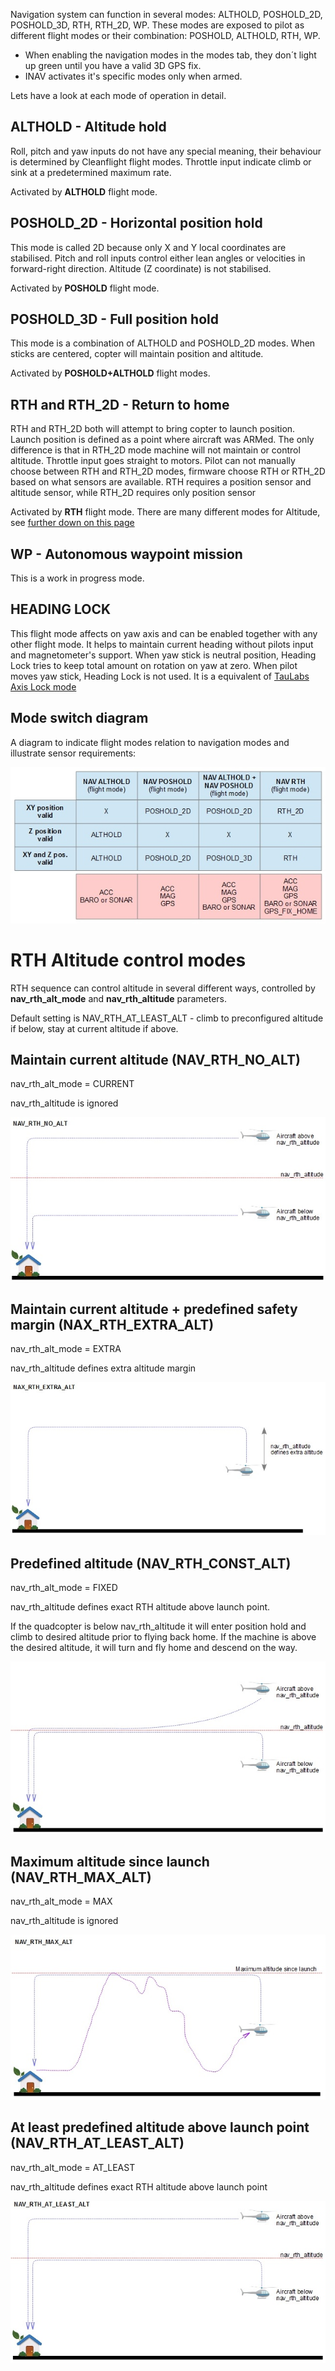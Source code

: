 Navigation system can function in several modes: ALTHOLD, POSHOLD_2D, POSHOLD_3D, RTH, RTH_2D, WP. These modes are exposed to pilot as different flight modes or their combination: POSHOLD, ALTHOLD, RTH, WP.   

- When enabling the navigation modes in the modes tab, they don´t light up green until you have a valid 3D GPS fix.    
- INAV activates it's specific modes only when armed.  

Lets have a look at each mode of operation in detail.

## ALTHOLD - Altitude hold

Roll, pitch and yaw inputs do not have any special meaning, their behaviour is determined by Cleanflight flight modes. Throttle input indicate climb or sink at a predetermined maximum rate.

Activated by **ALTHOLD** flight mode.

## POSHOLD_2D - Horizontal position hold

This mode is called 2D because only X and Y local coordinates are stabilised. Pitch and roll inputs control either lean angles or velocities in forward-right direction. Altitude (Z coordinate) is not stabilised.

Activated by **POSHOLD** flight mode.

## POSHOLD_3D - Full position hold

This mode is a combination of ALTHOLD and POSHOLD_2D modes. When sticks are centered, copter will maintain position and altitude.

Activated by **POSHOLD+ALTHOLD** flight modes.

## RTH and RTH_2D - Return to home

RTH and RTH_2D both will attempt to bring copter to launch position. Launch position is defined as a point where aircraft was ARMed. The only difference is that in RTH_2D mode machine will not maintain or control altitude. Throttle input goes straight to motors. Pilot can not manually choose between RTH and RTH_2D modes, firmware choose RTH or RTH_2D based on what sensors are available. RTH requires a position sensor and altitude sensor, while RTH_2D requires only position sensor

Activated by **RTH** flight mode.
There are many different modes for Altitude, see [further down on this page](https://github.com/iNavFlight/inav/wiki/7.-Navigation-modes#rth-altitude-control-modes)

## WP - Autonomous waypoint mission

This is a work in progress mode.

## HEADING LOCK

This flight mode affects on yaw axis and can be enabled together with any other flight mode. 
It helps to maintain current heading without pilots input and  magnetometer's support. When yaw stick is neutral position, Heading Lock tries to keep total amount on rotation on yaw at zero. When pilot moves yaw stick, Heading Lock is not used.
It is a equivalent of [TauLabs Axis Lock mode](https://github.com/TauLabs/TauLabs/wiki/Flightmode-Settings#axislock)
 
## Mode switch diagram

A diagram to indicate flight modes relation to navigation modes and illustrate sensor requirements:

![](images/nav_modes_diagram.jpg)

# RTH Altitude control modes

RTH sequence can control altitude in several different ways, controlled by **nav_rth_alt_mode** and **nav_rth_altitude** parameters.

Default setting is NAV_RTH_AT_LEAST_ALT - climb to preconfigured altitude if below, stay at current altitude if above.

## Maintain current altitude (NAV_RTH_NO_ALT)
nav_rth_alt_mode = CURRENT

nav_rth_altitude is ignored

![](images/NAV_RTH_NO_ALT.jpg)

## Maintain current altitude + predefined safety margin (NAX_RTH_EXTRA_ALT)
nav_rth_alt_mode = EXTRA

nav_rth_altitude defines extra altitude margin

![](images/NAX_RTH_EXTRA_ALT.jpg)

## Predefined altitude (NAV_RTH_CONST_ALT)
nav_rth_alt_mode = FIXED

nav_rth_altitude defines exact RTH altitude above launch point.

If the quadcopter is below nav_rth_altitude it will enter position hold and climb to desired altitude prior to flying back home. If the machine is above the desired altitude, it will turn and fly home and descend on the way.

![](images/NAV_RTH_CONST_ALT.jpg)

## Maximum altitude since launch (NAV_RTH_MAX_ALT)
nav_rth_alt_mode = MAX

nav_rth_altitude is ignored

![](images/NAV_RTH_MAX_ALT.jpg)

## At least predefined altitude above launch point (NAV_RTH_AT_LEAST_ALT)
nav_rth_alt_mode = AT_LEAST

nav_rth_altitude defines exact RTH altitude above launch point

![](images/NAV_RTH_AT_LEAST_ALT.jpg)
